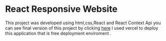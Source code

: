 # React Responsive Website 

This project was developed using html,css,React and React Context Api you can see final version of this project by clicking  [here](https://beach-resort-project.vercel.app/) I used  vercel to deploy this application that is free deployment enviroment .

